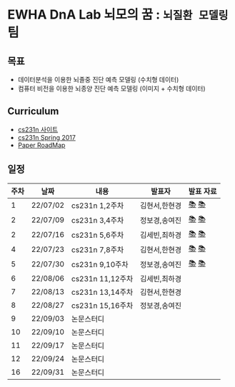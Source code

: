 # EWHA DnA Lab 뇌모의 꿈 : `뇌질환 모델링`팀

## 목표
- 데이터분석을 이용한 뇌졸중 진단 예측 모델링 (수치형 데이터)
- 컴퓨터 비전을 이용한 뇌종양 진단 예측 모델링 (이미지 + 수치형 데이터)


## Curriculum

- [cs231n 사이트](http://cs231n.stanford.edu/)
- [cs231n Spring 2017](https://www.youtube.com/playlist?list=PLC1qU-LWwrF64f4QKQT-Vg5Wr4qEE1Zxk)
- [Paper RoadMap](https://github.com/floodsung/Deep-Learning-Papers-Reading-Roadmap)



## 일정

| 주차 | 날짜 | 내용 | 발표자 | 발표 자료|
|---|---|---|---|---|
|1|22/07/02|cs231n 1,2주차|김현서,한현경|[📚](Lecture1.pdf) [📚](Lecture2.pdf) |
|2|22/07/09|cs231n 3,4주차|정보경,송여진|[📚](Lecture3.pdf) [📚](Lecture4.pdf) |
|2|22/07/16|cs231n 5,6주차|김세빈,최하경|[📚](Lecture5.pdf) [📚](Lecture6.pdf) |
|4|22/07/23|cs231n 7,8주차|김현서,한현경|[📚](Lecture7.pdf) [📚](Lecture8.pdf) |
|5|22/07/30|cs231n 9,10주차|정보경,송여진|[📚](Lecture9.pdf) [📚](Lecture10.pdf) |
|6|22/08/06|cs231n 11,12주차|김세빈,최하경|
|7|22/08/13|cs231n 13,14주차|김현서,한현경|
|8|22/08/27|cs231n 15,16주차|정보경,송여진|
|9|22/09/03|논문스터디|
|10|22/09/10|논문스터디|
|11|22/09/17|논문스터디|
|12|22/09/24|논문스터디|
|16|22/09/31|논문스터디|
